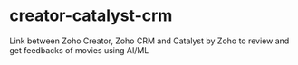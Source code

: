 # creator-catalyst-crm
Link between Zoho Creator, Zoho CRM and Catalyst by Zoho to review and get feedbacks of movies using AI/ML
